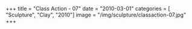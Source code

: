 +++
title = "Class Action - 07"
date = "2010-03-01"
categories = [ "Sculpture", "Clay", "2010"]
image = "/img/sculpture/classaction-07.jpg"
+++

